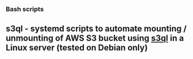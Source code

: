### Bash scripts


## s3ql - systemd scripts to automate mounting / unmounting of AWS S3 bucket using [s3ql](https://github.com/s3ql/s3ql) in a Linux server (tested on Debian only)

